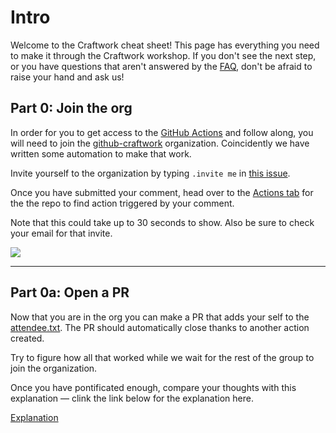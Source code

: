 # Intro
Welcome to the Craftwork cheat sheet! This page has everything you need to make it through the Craftwork workshop. If you don't see the next step, or you have questions that aren't answered by the [FAQ](workshop/FAQ.md), don't be afraid to raise your hand and ask us!


## Part 0: Join the org

In order for you to get access to the [GitHub Actions](https://github.com/features/actions) and follow along, you will need to join the [github-craftwork](https://github.com/github-craftwork) organization. Coincidently we have written some automation to make that work. 

Invite yourself to the organization by typing  `.invite me` in [this issue](https://github.com/github-craftwork/start-here/issues/29).

Once you have submitted your comment, head over to the [Actions tab](https://github.com/github-craftwork/start-here/actions?workflow=Invite+a+contributor) for the the repo to find action triggered by your comment. 

Note that  this could take up to 30 seconds to show. Also be sure to check your email for that invite.

![](https://paper-attachments.dropbox.com/s_CDDCC4EC3C7C8C14E8A73684CA9909721C965A1258B4380D90B28E1A4E030470_1569470503869_Screenshot+2019-09-25+21.01.27.png)

----------

## Part 0a: Open a PR

Now that you are in the org you can make a PR that adds your self to the [attendee.txt](attendees.txt). The PR should automatically close thanks to another action created. 

Try to figure how all that worked while we wait for the rest of the group to join the organization.

Once you have pontificated enough, compare your thoughts with this explanation — clink the link below for the explanation here.

[Explanation](workshop/part0-explanation.md)
